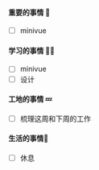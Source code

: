 

#### 重要的事情 🍎

- [ ] minivue

#### 学习的事情 🧑‍💻

- [ ] minivue
- [ ] 设计

#### 工地的事情 💤

- [ ] 梳理这周和下周的工作

#### 生活的事情🍒

- [ ] 休息

